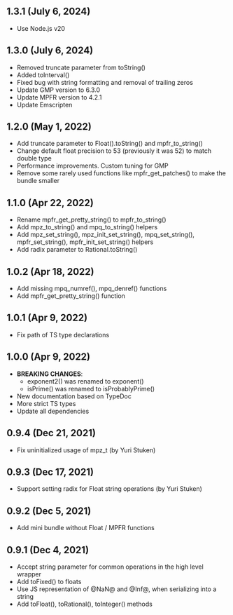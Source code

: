 ## 1.3.1 (July 6, 2024)
* Use Node.js v20

## 1.3.0 (July 6, 2024)
* Removed truncate parameter from toString()
* Added toInterval()
* Fixed bug with string formatting and removal of trailing zeros
* Update GMP version to 6.3.0
* Update MPFR version to 4.2.1
* Update Emscripten

## 1.2.0 (May 1, 2022)
* Add truncate parameter to Float().toString() and mpfr_to_string()
* Change default float precision to 53 (previously it was 52) to match double type
* Performance improvements. Custom tuning for GMP
* Remove some rarely used functions like mpfr_get_patches() to make the bundle smaller

## 1.1.0 (Apr 22, 2022)
* Rename mpfr_get_pretty_string() to mpfr_to_string()
* Add mpz_to_string() and mpq_to_string() helpers
* Add mpz_set_string(), mpz_init_set_string(), mpq_set_string(), mpfr_set_string(), mpfr_init_set_string() helpers
* Add radix parameter to Rational.toString()

## 1.0.2 (Apr 18, 2022)
* Add missing mpq_numref(), mpq_denref() functions
* Add mpfr_get_pretty_string() function

## 1.0.1 (Apr 9, 2022)
* Fix path of TS type declarations

## 1.0.0 (Apr 9, 2022)
* **BREAKING CHANGES**:
  * exponent2() was renamed to exponent()
  * isPrime() was renamed to isProbablyPrime()
* New documentation based on TypeDoc
* More strict TS types
* Update all dependencies

## 0.9.4 (Dec 21, 2021)
* Fix uninitialized usage of mpz_t (by Yuri Stuken)

## 0.9.3 (Dec 17, 2021)
* Support setting radix for Float string operations (by Yuri Stuken)

## 0.9.2 (Dec 5, 2021)
* Add mini bundle without Float / MPFR functions

## 0.9.1 (Dec 4, 2021)
* Accept string parameter for common operations in the high level wrapper
* Add toFixed() to floats
* Use JS representation of @NaN@ and @Inf@, when serializing into a string
* Add toFloat(), toRational(), toInteger() methods
